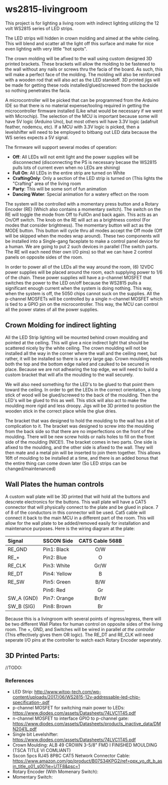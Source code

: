 # ws2815-livingroom

This project is for lighting a living room with indirect lighting utilizing the 12 volt WS2815 series of LED strips.

The LED strips will hidden in crown molding and aimed at the white cieling. This will blend and scatter all the light off this surface and make for nice even lighting with very little "hot spots".

The crown molding will be afixed to the wall using custom designed 3D printed brackets. These brackets will allow the molding to be fastened to the wall without any nails or screws thru the facia of the board. As such, this will make a perfect face of the molding. The molding will also be reinforced with a wooden rod that will also act as the LED standoff. 3D printed jigs will be made for getting these rods installed/glued/screwed from the backside so nothing penetrates the facia.

A microcontroller will be picked that can be programmed from the Arduino IDE so that there is no material expense/tooling required in getting the microcontroller firmware installed (Like what would be necessary if we went with Microchip). The selection of the MCU is important because some will have 5V logic (Arduino Uno), but most others will have 3.3V logic (adafruit feather, nodemcu, etc). If a MCU with 3.3V logic is picked, then a levelshifter will need to be employed to bitbang out LED data because the WS series expects a 5V signal.

The firmware will support several modes of operation:
 - **Off**: All LEDs will not emit light and the power supplies will be disconnected (disconnecting the PS is necessary becase the WS2815 pulls lots of current even when no LEDs are shining)
 - **Full On**: All LEDs in the entire strip are turned on White
 - **CraftingOnly**: Only a section of the LED strip is turned on (This lights the "Crafting" area of the living room
 - **Party**: This will be some sort of fun animation
 - **Dancing Water**: Special animation for a watery effect on the room

The system will be controlled with a momentary press button and a Rotary Encoder (RE) (Which also contains a momentary switch). The switch on the RE will toggle the mode from Off to FullOn and back again. This acts as an On/Off switch. The knob on the RE will act as a brightness control (For modes that consider brightness). The momentary button will act as the MODE button. This button will cycle thru all modes accept the Off mode (Off will be skipped when the modes wrap around). These two components will be installed into a Single-gang faceplate to make a control panel device for a human. We are going to put 2 such devices in parallel (The switch parts. The RE will each need thier own I/O pins) so that we can have 2 control panels on opposite sides of the room.

In order to power all of the LEDs all the way around the room, (6) 12VDC power supplies will be placed around the room, each supplying power to 1/6 of the chain. These power supplies will have a p-channel MOSFET that switches the power to the LED on/off because the WS2815 pulls a significant enough current when the system is doing nothing. This way, when the system is off, the 5050 chips cannot suck on the supplies. All the p-channel MOSFETs will be controlled by a single n-channel MOSFET which is tied to a GPIO pin on the microcontroller. This way, the MCU can control all the power states of all the power supplies.

## Crown Molding for indirect lighting
All the LED Strip lighting will be mounted behind crown moulding and pointed at the ceiling. This will give a nice indirect light that should be scattered nicely by the white ceiling. The crown moulding will not be installed all the way in the corner where the wall and the ceiling meet, but rather, it will be installed so there is a very large gap. Crown moulding needs both the top and the bottom edge nailed and caulked to be secured in place. Because we are not adhearing the top edge, we will need to build a custom bracket that will afix the moulding to the wall securely.

We will also need something for the LED's to be glued to that point them toward the ceiling. In order to get the LEDs in the correct orientation, a long stick of wood will be glued/screwed to the back of the moulding. Then the LED's will be glued to this as well. This stick will also act to make the moulding more rigid and less droopy. Jigs will be 3D printed to position the wooden stick in the correct place while the glue dries.

The bracket that was designed to hold the moulding to the wall has a bit of complication to it. The bracket was designed to screw into the moulding from the back side so that there are no imperfections on the front of the moulding. There will be new screw holds or nails holes to fill on the front side of the moulding (NICE!). The bracket comes in two parts. One side is afixed to the moulding, and the other side is afixed to the wall. They will then mate and a metal pin will be inserted to join them together. This allows 16ft of moulding to be installed at a time, and there is an added bonus that the entire thing can come down later (So LED strips can be changed/maintenanced)

## Wall Plates the human controls
A custom wall plate will be 3D printed that will hold all the buttons and descrete electronics for the buttons. This wall plate will have a CAT5 connector that will physically connect to the plate and be glued in place. 7 of 8 of the conductors in this connector will be used. Cat5 cable will connect it back to the main MCU in a different part of the room. This will allow for the wall plate to be added/removed easily for installation and maintenance purposes. Here is the wiring diagram at the plate:

| Signal     | SSCON Side  | CAT5 Cable 568B |
|:-----------|:------------|:---------------:|
| RE_GND     | Pin1: Black  | O/W |
| RE_+       | Pin2: Blue   | O |
| RE_CLK     | Pin3: White  | Gr/W |
| RE_DT      | Pin4: Yellow | B |
| RE_SW      | Pin5: Green  | B/W |
|            | Pin6: Red    | Gr |
| SW_A (GND) | Pin7: Orange | Br/W |
| SW_B (SIG) | Pin8: Brown  | Br |


Because this is a livingroom with several points of ingress/egress, there will be two different Wall Plates for human control on opposite sides of the living room. The +, GND, and Switches will be wired in parallel *at the controller* (This effectively gives them OR logic). The RE_DT and RE_CLK will need seperate I/O pins at the controller to watch each Rotary Encoder seperately.


## 3D Printed Parts:
//TODO: 

### References
 - LED Strip: http://www.witop-tech.com/wp-content/uploads/2017/06/WS2815-12v-addressable-led-chip-specification-.pdf
 - p-channel MOSFET for switching main power to LEDs: https://www.diodes.com/assets/Datasheets/74LVC1T45.pdf
 - n-channel MOSFET to interface GPIO to p-channel gate: https://www.diodes.com/assets/Datasheets/products_inactive_data/DMN2041L.pdf
 - Single bit Levelshifter: https://www.diodes.com/assets/Datasheets/74LVC1T45.pdf
 - Crown Moulding: ALB 49 CROWN 3-5/8" FMD I FINISHED MOULDING (TSCA TITLE VI COMLIANT)
 - Sscon 5pcs RJ45 8P8C CAT5 Network Connector Cable: https://www.amazon.com/gp/product/B07S34KPG2/ref=ppx_yo_dt_b_asin_title_o01_s00?ie=UTF8&psc=1
 - Rotary Encoder (With Momenary Switch): 
 - Momentary Switch: 

